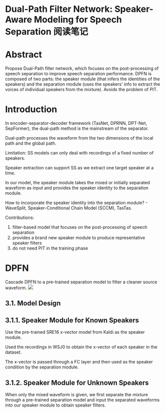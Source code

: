 # Dual-Path Filter Network: Speaker-Aware Modeling for Speech Separation 阅读笔记

# Abstract
Propose Dual-Path filter network, which focuses on the post-processing of speech separation to improve speech separation performance. DPFN is composed of two parts: the speaker module (that infers the identities of the speakers) and the separation module (uses the speakers' info to extract the voices of individual speakers from the mixture). Avoids the problem of PIT.

# Introduction
In encoder-separator-decoder framework (TasNet, DPRNN, DPT-Net, SepFormer), the dual-path method is the mainstream of the separator. 

Dual-path processes the waveform from the two dimensions of the local path and the global path.

Limitation: SS models can only deal with recordings of a fixed number of speakers.

Speaker extraction can support SS as we extract one target speaker at a time.

In our model, the speaker module takes the mixed or initially separated waveform as input and provides the speaker identity to the separation module. 

How to incorporate the speaker identity into the separation module? - WaveSplit, Speaker-Conditional Chain Model (SCCM), TasTas.

Contributions:
1) filter-based model that focuses on the post-processing of speech separation
2) provides a brand new speaker module to produce representative speaker filters
3) do not need PIT in the training phase

# DPFN
Cascade DPFN to a pre-trained separation model to filter a cleaner source waveform.
![](https://tva1.sinaimg.cn/large/e6c9d24ely1h39a51gejaj20km0ck75k.jpg)
## 3.1. Model Design
## 3.1.1. Speaker Module for Known Speakers
Use the pre-trained SRE16 x-vector model from Kaldi as the speaker module.

Used the recordings in WSJ0 to obtain the x-vector of each speaker in the dataset.

The x-vector is passed through a FC layer and then used as the speaker condition by the separation module.

## 3.1.2. Speaker Module for Unknown Speakers
When only the mixed waveform is given, we first separate the mixture through a pre-trained separation model and input the separated waveforms into our speaker module to obtain speaker filters.